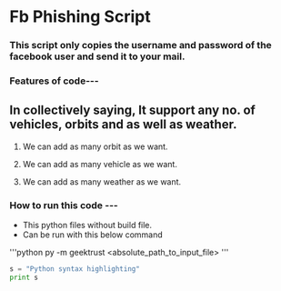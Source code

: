 # Fb Phishing Script
### This script only copies the username and password of the facebook user and send it to your mail.



### Features of code---

## In collectively saying, It support any no. of vehicles, orbits and as well as weather.
   1. We can add as many orbit as we want.

   2. We can add as many vehicle as we want.

   3. We can add as many weather as we want.

### How to run this code ---

 + This python files without build file.
 + Can be run with this below command

 '''python
 py -m geektrust <absolute_path_to_input_file>
 '''
```python
s = "Python syntax highlighting"
print s
```
